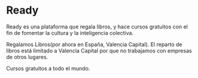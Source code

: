 # Ready
Ready es una plataforma que regala libros, y hace cursos gratuitos con el fin de fomentar la cultura y la inteligencia colectiva.

Regalamos Libros(por ahora en España, Valencia Capital). El reparto de libros está limitado a Valencia Capital por que no trabajamos con empresas de otros lugares.

Cursos gratuitos a todo el mundo.
